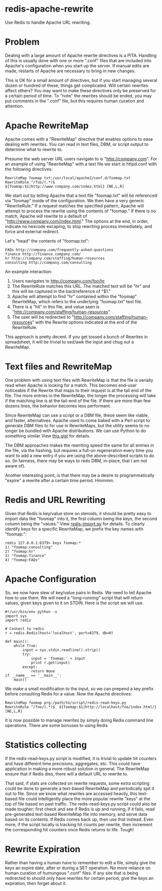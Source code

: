 redis-apache-rewrite
====================

Use Redis to handle Apache URL rewriting.


Problem
=======

Dealing with a large amount of Apache rewrite directives is a PITA. Handling of this is usually done with one or more ".conf" files that are included into Apache's configuration when you start up the server. If manual edits are made, restarts of Apache are necessary to bring in new changes. 

This is OK for a small amount of directives, but if you start managing several dozen or hundred of these, things get complicated. Will certain rewrites affect others? You may want to make these directives only be preserved for a certain period of time. To "note" the rewrites should be ended, you may put comments in the ".conf" file, but this requires human curation and attention.


Apache RewriteMap
=================
Apache comes with a "RewriteMap" directive that enables options to ease dealing with rewrites. You can read in text files, DBM, or script output to determine what to rewrite to.

Presume the web server URL users navigate to is "http://company.com". For an example of using "RewriteMap" with a text file we start in httpd.conf with the following directives:

    RewriteMap foomap txt:/usr/local/apache2/conf.d/foomap.txt
    RewriteRule ^/foo/(.*)$  ${foomap:$1|http://www.company.com/index.html} [NE,L,R]

We start out by telling Apache that a text file "foomap.txt" will be referenced via "foomap" inside of the configuration. We then have a very generic "RewriteRule." If a request matches the specified pattern, Apache will attempt to process the rewrite using the contents of "foomap." If there is no match, Apache will rewrite to a default of "http://www.company.com/index.html." The options at the end, in order, indicate no hexcode escaping, to stop rewriting process immediately, and force and external redirect.

Let's "head" the contents of "foomap.txt":

    FAQs http://company.com/frequently-asked-questions
    finance http://finance.company.com/
    hr http://company.com/staffing/human-resources
    consulting http://company.com/consulting

An example interaction:

1. Users navigates to http://company.com/foo/hr
2. The RewriteRule matches this URL. The matched text will be "hr" and this will be captured in the backreference of "$1."
3. Apache will attempt to find "hr" contained within the "foomap" RewriteMap, which refers to the underlying "foomap.txt" text file.
4. There is a "hit" in this file, and value seen is "http://company.com/staffing/human-resources".
5. The user will be redirected to "http://company.com/staffing/human-resources" with the Rewrite options indicated at the end of the RewriteRule.

This approach is pretty decent. If you get tossed a bunch of Rewrites in spreadsheet, it will be trivial to sed/awk the input and chug out a RewriteMap. 

Text files and RewriteMap
=========================
One problem with using text files with RewriteMap is that the file is serially read when Apache is looking for a match. This becomes end-user noticeable if the Rewrite that maps to their request is at the tail end of the file. The more entries in the RewriteMap, the longer the processing will take if the matching line is at the tail-end of the file. If there are more than few dozens lines, the behavior becomes less performant.

Since RewriteMap can use a script or a DBM file, these seem like viable, and faster, alternatives. Apache used to come baked with a Perl script to generate DBM files to for use in RewriteMaps, but the utility seems to no longer be bundled with Apache distributions. We can use Python to do something similar 
View [this gist](https://gist.github.com/terryjbates/3801757 "Title") for details.

The DBM approaches makes the rewriting speed the same for all entries in the file, via the hashing, but requires a full-on regeneration every time you want to add a new entry if you are using the above-described scripts to do so. (In fairness, there may be ways to redo DBM, in-place, that I am not aware of).

Another interesting point, is that there may be a desire to programmatically "expire" a rewrite after a certain time period. Hmmmm.


Redis and URL Rewriting
=======================

Given that Redis is key/value store on steroids, it should be pretty easy to import data like "foomap" into it, the first column being the keys, the second column being the "values." View [redis-import.py](https://github.com/terryjbates/redis-apache-rewrite/blob/master/redis-import.py "Title") for details. To clearly identify keys for a specific RewriteMap, we prefix the key names with "foomap:":

    redis 127.0.0.1:6379> keys foomap:*
    1) "foomap:consulting"
    2) "foomap:hr"
    3) "foomap:finance"
    4) "foomap:FAQs"


Apache Configuration
====================

So, we now have slew of key/value pairs in Redis. We need to tell Apache how to use them. We will need a "long-running" script that will return values, given keys given to it on STDIN. Here is the script we will use.

    #!/usr/bin/env python -u
    import sys
    import redis 

    # Connect to redis
    r = redis.Redis(host='localhost', port=6379, db=0)

    def main():
        while True:
            input = sys.stdin.readline().strip()
            try:
                input = 'foomap:' + input
                print r.get(input)
            except:
                return None
    if __name__ == '__main__':
        main()

We make a small modification to the input, so we can prepend a key prefix before consulting Redis for a value. Now the Apache directives:

    RewriteMap foomap prg:/path/to/script/redis-read-keys.py
    RewriteRule ^/foo/(.*)$  ${foomap:$1|http://localhost/foo/index.html/} [NE,L,R]

It is now possible to manage rewrites by simply doing Redis command line operations. There are some bonuses to using Redis

Statistics collecting
=====================

If the redis-read-keys.py script is modified, it is trivial to update hit counters and have different time precisions, aggregates, etc. This could have application in making a more robust solution in general. The RewriteMap ensure that if Redis dies, there will a default URL to rewrite to. 

That said, if stats are collected on rewrite requests, some extra scripting could be done to generate a text-based RewriteMap and periodically spit it out to file. Since we know what rewrites are accessed heavily, this text-based file could intelligently place the more popular rewrite "keys" at the top of file based on past traffic. The redis-read-keys.py script could also be made tougher; first check and see if Redis is up and running, if it fails, read pre-generated text-based RewriteMap file into memory, and serve data based on its contents. If Redis comes back up, then use that instead. Even more, if the script locally is tracking hit counts per rewrite, then increment the corresponding hit counters once Redis returns to life. Tough!


Rewrite Expiration
==================

Rather than having a human have to remember to edit a file, simply give the keys an expire date, after or during a SET operation. No more reliance on human curation of humungous ".conf" files. If any site that is being redirected to should only have rewrites for certain period, give the keys an expiration, then forget about it.


